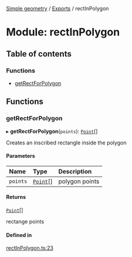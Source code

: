[Simple geometry](../README.md) / [Exports](../modules.md) / rectInPolygon

# Module: rectInPolygon

## Table of contents

### Functions

- [getRectForPolygon](rectInPolygon.md#getrectforpolygon)

## Functions

### getRectForPolygon

▸ **getRectForPolygon**(`points`): [`Point`](../classes/points.Point.md)[]

Creates an inscribed rectangle inside the polygon

#### Parameters

| Name | Type | Description |
| :------ | :------ | :------ |
| `points` | [`Point`](../classes/points.Point.md)[] | polygon points |

#### Returns

[`Point`](../classes/points.Point.md)[]

rectange points

#### Defined in

[rectInPolygon.ts:23](https://github.com/RodionNikolaev/simple-geometry/blob/90f3b16/src/rectInPolygon.ts#L23)
